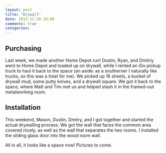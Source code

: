 ```yaml
---
layout: post
title: "Drywall"
date: 2013-11-20 19:09
comments: true
categories: 
---
```


Purchasing
----------

Last week, we made another Home Depot run! Dustin, Ryan, and Dmitriy went to Home Depot and loaded up on drywall, while I rented an iGo pickup truck to haul it back to the space (an aside: as a southerner I naturally like trucks, so this was a treat for me). We picked up 16 sheets, a bucket of drywall mud, some putty knives, and a drywall square. We got it back to the space, where Matt and Tim met us and helped stash it in the framed-out metalworking room. 

Installation
------------

This weekend, Mason, Dustin, Dmitry, and I got together and started the actual drywalling process. We got the wall that faces the common area covered nicely, as well as the wall that separates the two rooms. I installed the sliding glass door into the wood room wall.

All in all, it looks like a space now! Pictures to come.
